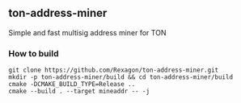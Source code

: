 ## ton-address-miner

Simple and fast multisig address miner for TON

### How to build

```
git clone https://github.com/Rexagon/ton-address-miner.git
mkdir -p ton-address-miner/build && cd ton-address-miner/build
cmake -DCMAKE_BUILD_TYPE=Release ..
cmake --build . --target mineaddr -- -j
```
